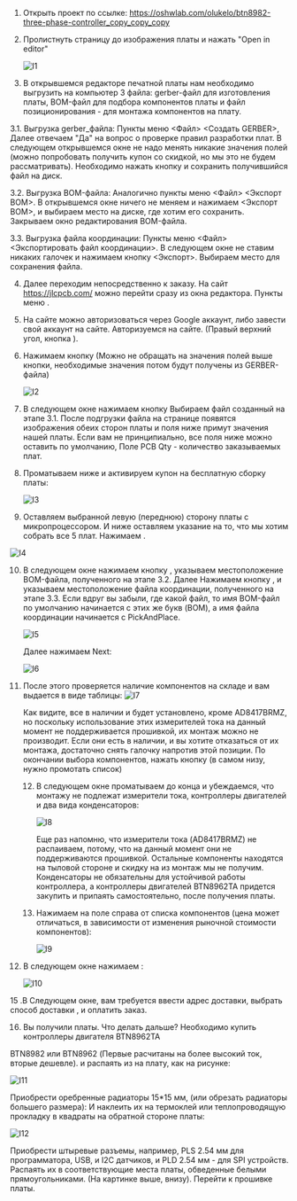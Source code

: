 1. Открыть проект по ссылке: https://oshwlab.com/olukelo/btn8982-three-phase-controller_copy_copy_copy

2. Пролистнуть  страницу до изображения платы и нажать "Open in editor"

   ![I1](../images/I1.jpg)

3.  В открывшемся редакторе печатной платы нам необходимо выгрузить на компьютер 3 файла: gerber-файл для изготовления платы, BOM-файл для подбора компонентов платы  и файл позиционирования - для монтажа компонентов на плату.

   3.1. Выгрузка gerber_файла: Пункты меню <Файл> <Создать GERBER>, Далее отвечаем "Да" на вопрос о проверке правил разработки плат.  В следующем открывшемся окне не надо менять никакие значения полей (можно попробовать получить купон со скидкой, но мы это не будем рассматривать). Необходимо нажать кнопку <Generate GERBER> и сохранить получившийся файл на диск.

   3.2. Выгрузка BOM-файла: Аналогично пункты меню <Файл> <Экспорт BOM>. В открывшемся окне ничего не меняем и нажимаем <Экспорт BOM>, и выбираем место на диске, где хотим его сохранить. Закрываем окно редактирования BOM-файла.

   3.3. Выгрузка файла координации: Пункты меню <Файл> <Экспортировать файл координации>.  В следующем окне не ставим никаких галочек и нажимаем кнопку <Экспорт>. Выбираем место для сохранения файла.

   

4. Далее переходим непосредственно к заказу. На сайт https://jlcpcb.com/ можно перейти сразу из окна редактора. Пункты меню <Fabrication> <PCB Order>.

5. На сайте можно авторизоваться через Google аккаунт, либо завести свой аккаунт на сайте. Авторизуемся на сайте. (Правый верхний угол, кнопка <Sign in> ).

6. Нажимаем кнопку <Quote now>  (Можно не обращать на значения полей выше кнопки, необходимые значения потом будут получены из GERBER-файла)

   ![I2](../images/I2.jpg)

7. В следующем окне нажимаем кнопку <Add gerber fitle> Выбираем файл созданный на этапе 3.1. После подгрузки файла на странице появятся изображения обеих сторон платы и поля ниже примут значения нашей платы. Если вам не принципиально, все поля ниже можно оставить по умолчанию, Поле PCB Qty - количество заказываемых плат.

8. Проматываем ниже и активируем купон на бесплатную сборку платы:

   ![I3](../images/I3.jpg)

   

9. Оставляем выбранной левую (переднюю) сторону платы с микропроцессором. И ниже оставляем указание на то, что мы хотим собрать все 5 плат. Нажимаем <Confirm>.

![I4](../images/I4.jpg)



10. В следующем окне нажимаем кнопку <Add BOM File>, указываем местоположение BOM-файла, полученного на этапе 3.2. Далее Нажимаем кнопку <Add CPL file>, и указываем местоположение файла координации, полученного на этапе 3.3. Если вдруг вы забыли, где какой файл, то имя BOM-файл по умолчанию начинается с этих же букв (BOM), а имя файла координации начинается с PickAndPlace.

    ![I5](../images/I5.jpg)

    Далее нажимаем Next:

    ![I6](../images/I6.jpg)

11. После этого проверяется наличие компонентов на складе и вам выдается в виде таблицы: ![I7](../images/I7.jpg)

    Как видите, все в наличии и будет установлено, кроме AD8417BRMZ, но поскольку использование этих измерителей тока на данный момент не поддерживается прошивкой, их монтаж можно не производит. Если они есть в наличии, и вы хотите отказаться от их монтажа, достаточно снять галочку напротив этой позиции. По окончании выбора компонентов, нажать кнопку <NEXT> (в самом низу, нужно промотать список)

    12. В следующем окне проматываем до конца и убеждаемся, что монтажу не подлежат измерители тока, контроллеры двигателей и два вида конденсаторов:

        ![I8](../images/I8.jpg)

        Еще раз напомню, что измерители тока (AD8417BRMZ) не распаиваем, потому, что на данный момент они не поддерживаются прошивкой. Остальные компоненты находятся на тыловой стороне и скидку на из монтаж мы не получим. Конденсаторы не обязательны для устойчивой работы контроллера, а контроллеры двигателей BTN8962TA придется закупить и припаять самостоятельно, после получения платы.

    13. Нажимаем <Save to Cart> на поле справа от списка компонентов (цена может отличаться, в зависимости от изменения рыночной стоимости компонентов):

        ![I9](../images/I9.jpg)

12. В следующем окне нажимаем <Secure Checkout>:

    ![I10](../images/I10.jpg)

15 .В Следующем окне, вам требуется ввести адрес доставки, выбрать способ доставки , и оплатить заказ. 

16. Вы получили платы. Что делать дальше? Необходимо купить контроллеры двигателя BTN8962TA 

BTN8982 или BTN8962 (Первые расчитаны на более высокий ток, вторые дешевле). и распаять из на плату, как на рисунке:

![I11](../images/I11.jpg)

Приобрести оребренные радиаторы 15*15 мм, (или обрезать радиаторы большего размера): И наклеить их на термоклей или теплопроводящую прокладку в квадраты на обратной стороне платы:

![I12](../images/I12.jpg)

Приобрести штыревые разъемы, например, PLS 2.54 мм для программатора, USB, и I2C датчиков, и PLD 2.54 мм -  для SPI устройств. Распаять их в соответствующие места платы, обведенные белыми прямоугольниками.  (На картинке выше, внизу). Перейти к прошивке платы.
